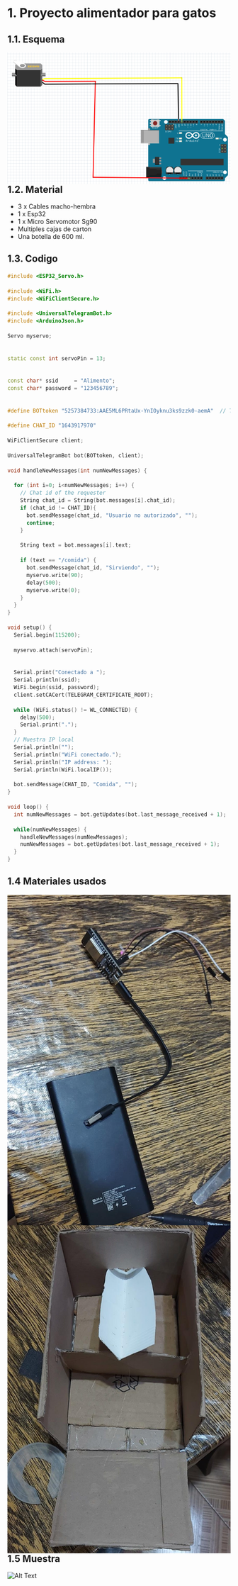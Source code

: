 # 1. Proyecto alimentador para gatos

## 1.1. Esquema

<img src="diagrama2.PNG"
     alt="Esquema"
     style="float: left; margin-right: 10px;" />
<br>

## 1.2. Material

* 3 x Cables macho-hembra
* 1 x Esp32
* 1 x Micro Servomotor Sg90
* Multiples cajas de carton
* Una botella de 600 ml.

## 1.3. Codigo
``` C++
#include <ESP32_Servo.h>

#include <WiFi.h>
#include <WiFiClientSecure.h>

#include <UniversalTelegramBot.h>
#include <ArduinoJson.h>

Servo myservo;  


static const int servoPin = 13;


const char* ssid     = "Alimento";
const char* password = "123456789";


#define BOTtoken "5257384733:AAE5ML6PRtaUx-YnIOyknu3ks9zzk0-aemA"  // Tu Bot Token (Obtener de Botfather)

#define CHAT_ID "1643917970"

WiFiClientSecure client;

UniversalTelegramBot bot(BOTtoken, client);

void handleNewMessages(int numNewMessages) {

  for (int i=0; i<numNewMessages; i++) {
    // Chat id of the requester
    String chat_id = String(bot.messages[i].chat_id);
    if (chat_id != CHAT_ID){
      bot.sendMessage(chat_id, "Usuario no autorizado", "");
      continue;
    }

    String text = bot.messages[i].text;

    if (text == "/comida") {
      bot.sendMessage(chat_id, "Sirviendo", "");
      myservo.write(90);             
      delay(500);                       
      myservo.write(0);              
    }
  }
}

void setup() {
  Serial.begin(115200);

  myservo.attach(servoPin); 


  Serial.print("Conectado a ");
  Serial.println(ssid);
  WiFi.begin(ssid, password);
  client.setCACert(TELEGRAM_CERTIFICATE_ROOT);
  
  while (WiFi.status() != WL_CONNECTED) {
    delay(500);
    Serial.print(".");
  }
  // Muestra IP local 
  Serial.println("");
  Serial.println("WiFi conectado.");
  Serial.println("IP address: ");
  Serial.println(WiFi.localIP());

  bot.sendMessage(CHAT_ID, "Comida", "");
}

void loop() {
  int numNewMessages = bot.getUpdates(bot.last_message_received + 1);

  while(numNewMessages) {
    handleNewMessages(numNewMessages);
    numNewMessages = bot.getUpdates(bot.last_message_received + 1);
  }
}
```

## 1.4 Materiales usados

<img src="esp32.jpeg"
     alt="Esquema"
     style="float: left; margin-right: 10px;" />
<br>

##

<img src="carcaza.jpeg"
     alt="Esquema"
     style="float: left; margin-right: 10px;" />
<br>

## 1.5 Muestra

![Alt Text](https://github.com/AlfonsoAHR/exposicion/blob/main/prueba.gif)

